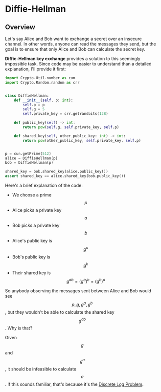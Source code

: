 # Diffie-Hellman

## Overview

Let's say Alice and Bob want to exchange a secret over an insecure channel. In other words, anyone can read the messages they send, but the goal is to ensure that only Alice and Bob can calculate the secret key.

**Diffie-Hellman key exchange** provides a solution to this seemingly impossible task. Since code may be easier to understand than a detailed explanation, I'll provide it first:

```python
import Crypto.Util.number as cun
import Crypto.Random.random as crr


class DiffieHellman:
    def __init__(self, p: int):
        self.p = p
        self.g = 5
        self.private_key = crr.getrandbits(128)

    def public_key(self) -> int:
        return pow(self.g, self.private_key, self.p)

    def shared_key(self, other_public_key: int) -> int:
        return pow(other_public_key, self.private_key, self.p)


p = cun.getPrime(512)
alice = DiffieHellman(p)
bob = DiffieHellman(p)

shared_key = bob.shared_key(alice.public_key())
assert shared_key == alice.shared_key(bob.public_key())
```

Here's a brief explanation of the code:

* We choose a prime $$p$$ 
* Alice picks a private key $$a$$
* Bob picks a private key $$b$$ 
* Alice's public key is $$g^a$$ 
* Bob's public key is $$g^b$$ 
* Their shared key is $$g^{ab} = (g^a)^b = (g^b)^a$$ 

So anybody observing the messages sent between Alice and Bob would see $$p, g, g^a, g^b$$, but they wouldn't be able to calculate the shared key $$g^{ab}$$. Why is that?

Given $$g$$ and $$g^a$$, it should be infeasible to calculate $$a$$. If this sounds familiar, that's because it's the [Discrete Log Problem](untitled.md).

